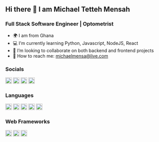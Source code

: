 ## Hi there 👋 I am Michael Tetteh Mensah

### Full Stack Software Engineer | Optometrist
- 🌍 I am from Ghana
- 💻 I’m currently learning Python, Javascript, NodeJS, React
- 👯 I’m looking to collaborate on both backend and frontend projects
- 📧 How to reach me: michaelmensa@live.com

### Socials
[<img src="https://github.com/michaelmensa/michaelmensa/assets/113622103/e36918a7-b8d0-470e-a6ea-2e479183611e.jpg" width="20" height="20">](https://twitter.com/drkofitetteh)
[<img src="https://github.com/michaelmensa/michaelmensa/assets/113622103/4fd26412-8a1e-4eea-992a-cfc688d5de6b" width="20" height="20">](www.linkedin.com/in/michael-mensah-09245854)
[<img src="https://github.com/michaelmensa/michaelmensa/assets/113622103/1c83960c-b04a-470e-8ca2-3404f1e8a5fd" width="20" height="20">](https://avatarmensa.hashnode.dev/)
[<img src="https://github.com/michaelmensa/michaelmensa/assets/113622103/7a573f51-7c6c-4f88-9fbc-d276f81ea1dc" width="20" height="20">](github.com/michaelmensa)

### Languages
<img src="https://github.com/michaelmensa/michaelmensa/assets/113622103/3f8b3e93-50ea-43d3-84e5-ace16efd5b51" width="20" height="20">
<img src="https://github.com/michaelmensa/michaelmensa/assets/113622103/f724aaf8-d5b3-4a1b-9c87-d4af7e5cff0e" width="20" height="20">
<img src="https://github.com/michaelmensa/michaelmensa/assets/113622103/aba096f0-81f4-4046-aa6a-51ddaaa69384" width="20" height="20">
<img src="https://github.com/michaelmensa/michaelmensa/assets/113622103/5bb1e41f-cb24-4c12-ba62-a7e65f617360" width="20" height="20">
<img src="https://github.com/michaelmensa/michaelmensa/assets/113622103/d85e0c1c-ceed-4644-bdae-a50fd399a05e" width="20" height="20">

### Web Frameworks
<img src="https://github.com/michaelmensa/michaelmensa/assets/113622103/3aaee18d-6cb8-4974-93a8-45c8d9365761" width="20" height="20">
<img src="https://github.com/michaelmensa/michaelmensa/assets/113622103/dabacd82-bb12-4fe7-a723-f1d3f7fa1c2c" width="20" height="20">
<img src="https://github.com/michaelmensa/michaelmensa/assets/113622103/132571ff-2164-4d69-9500-d0fd4ebdb868" width="20" height="20">
